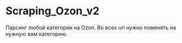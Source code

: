 # Scraping_Ozon_v2
Парсинг любой категории на Ozon. 
Во всех url нужно поменять на нужную вам категорию.
